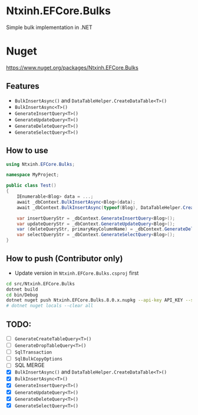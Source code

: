 # Ntxinh.EFCore.Bulks

Simple bulk implementation in .NET

# Nuget

https://www.nuget.org/packages/Ntxinh.EFCore.Bulks

## Features

- `BulkInsertAsync()` and `DataTableHelper.CreateDataTable<T>()`
- `BulkInsertAsync<T>()`
- `GenerateInsertQuery<T>()`
- `GenerateUpdateQuery<T>()`
- `GenerateDeleteQuery<T>()`
- `GenerateSelectQuery<T>()`

## How to use

```cs
using Ntxinh.EFCore.Bulks;

namespace MyProject;

public class Test()
{
    IEnumerable<Blog> data = ...;
    await _dbContext.BulkInsertAsync<Blog>(data);
    await _dbContext.BulkInsertAsync(typeof(Blog), DataTableHelper.CreateDataTable<Blog>(data));

    var insertQueryStr = _dbContext.GenerateInsertQuery<Blog>();
    var updateQueryStr = _dbContext.GenerateUpdateQuery<Blog>();
    var (deleteQueryStr, primaryKeyColumnName) = _dbContext.GenerateDeleteQuery<Blog>();
    var selectQueryStr = _dbContext.GenerateSelectQuery<Blog>();
}
```

## How to push (Contributor only)

- Update version in `Ntxinh.EFCore.Bulks.csproj` first

```sh
cd src/Ntxinh.EFCore.Bulks
dotnet build
cd bin/Debug
dotnet nuget push Ntxinh.EFCore.Bulks.8.0.x.nupkg --api-key API_KEY --source https://api.nuget.org/v3/index.json
# dotnet nuget locals --clear all
```

## TODO:

- [ ] `GenerateCreateTableQuery<T>()`
- [ ] `GenerateDropTableQuery<T>()`
- [ ] `SqlTransaction`
- [ ] `SqlBulkCopyOptions`
- [ ] SQL MERGE
- [x] `BulkInsertAsync()` and `DataTableHelper.CreateDataTable<T>()`
- [x] `BulkInsertAsync<T>()`
- [x] `GenerateInsertQuery<T>()`
- [x] `GenerateUpdateQuery<T>()`
- [x] `GenerateDeleteQuery<T>()`
- [x] `GenerateSelectQuery<T>()`
